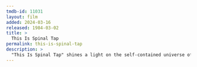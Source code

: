 ```yaml
---
tmdb-id: 11031
layout: film
added: 2024-03-16
released: 1984-03-02
title: >
  This Is Spinal Tap
permalink: this-is-spinal-tap
description: >
  "This Is Spinal Tap" shines a light on the self-contained universe of a metal band struggling to get back on the charts, including everything from its complicated history of ups and downs, gold albums, name changes and undersold concert dates, along with the full host of requisite groupies, promoters, hangers-on and historians, sessions, release events and those special behind-the-scenes moments that keep it all real.
---
```

